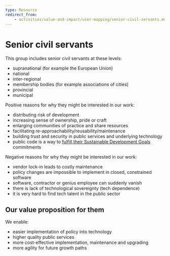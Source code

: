 ```yaml
---
type: Resource
redirect_from:
    - activities/value-and-impact/user-mapping/senior-civil-servants.md
---
```


# Senior civil servants

This group includes senior civil servants at these levels:

* supranational (for example the European Union)
* national
* inter-regional
* membership bodies (for example associations of cities)
* provincial
* municipal

Positive reasons for why they might be interested in our work:

* distributing risk of development
* increasing sense of ownership, pride or craft
* enlarging communities of practice and share resources
* facilitating re-approachability/reusability/maintenance
* building trust and security in public services and underlying technology
* public code is a way to [fulfill their Sustainable Development Goals](../sustainable-development-goals.md) commitments

Negative reasons for why they might be interested in our work:

* vendor lock-in leads to costly maintenance
* policy changes are impossible to implement in closed, constrained software
* software, contractor or genius employee can suddenly vanish
* there is lack of technological sovereignty (tech dependence)
* it is very hard to find tech talent in the public sector

## Our value proposition for them

We enable:

* easier implementation of policy into technology
* higher quality public services
* more cost-effective implementation, maintenance and upgrading
* more agility for future growth paths
